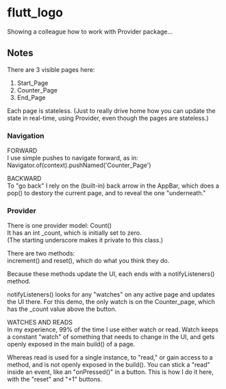 # flutt_logo
Showing a colleague how to work with Provider package...

## Notes   
There are 3 visible pages here:   
1. Start_Page
2. Counter_Page
3. End_Page

Each page is stateless. (Just to really drive home how you can update the state in real-time, using Provider, even though the pages are stateless.)

### Navigation
FORWARD   
I use simple pushes to navigate forward, as in:  
Navigator.of(context).pushNamed('Counter_Page')   

BACKWARD   
To "go back" I rely on the (built-in) back arrow in the AppBar, which does a pop() to destory the current page, and to reveal the one "underneath."

### Provider
There is one provider model: Count()   
It has an int _count, which is initially set to zero.  
(The starting underscore makes it private to this class.)  

There are two methods:  
increment() and reset(), which do what you think they do.  

Because these methods update the UI, each ends with a notifyListeners() method.

notifyListeners() looks for any "watches" on any active page and updates the UI there.  For this demo, the only watch is on the Counter_page, which has the _count value above the button.  

WATCHES AND READS   
In my experience, 99% of the time I use either watch or read.  Watch keeps a constant "watch" of something that needs to change in the UI, and gets openly exposed in the main build() of a page.  

Whereas read is used for a single instance, to "read," or gain access to a method, and is not openly exposed in the build(). You can stick a "read" inside an event, like an "onPressed()" in a button.  This is how I do it here, with the "reset" and "+1" buttons.  





